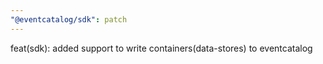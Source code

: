 ```yaml
---
"@eventcatalog/sdk": patch
---
```


feat(sdk): added support to write containers(data-stores) to eventcatalog
